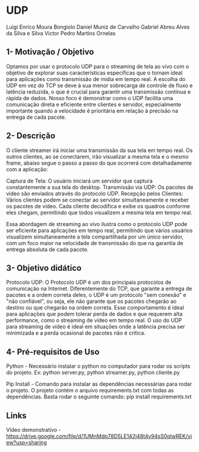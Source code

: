 # UDP
Luigi Enrico Moura Bongiolo
Daniel Muniz de Carvalho
Gabriel Abreu Alves da Silva e Silva
Victor Pedro Martins Ornelas

## **1- Motivação / Objetivo**

Optamos por usar o protocolo UDP para o streaming de tela ao vivo com o objetivo de explorar suas características específicas que o tornam ideal para aplicações como transmissão de mídia em tempo real. A escolha do UDP em vez do TCP se deve à sua menor sobrecarga de controle de fluxo e latência reduzida, o que é crucial para garantir uma transmissão contínua e rápida de dados. Nosso foco é demonstrar como o UDP facilita uma comunicação direta e eficiente entre clientes e servidor, especialmente importante quando a velocidade é prioritária em relação à precisão na entrega de cada pacote.


## **2- Descrição**


O cliente streamer irá iniciar uma transmissão da sua tela em tempo real. Os outros clientes, ao se conectarem, irão visualizar a mesma tela e o mesmo frame, abaixo segue o passo a passo do que ocorrerá com detalhadamente com a aplicação:


Captura de Tela: O usuário iniciará um servidor que captura constantemente a sua tela do desktop.
Transmissão via UDP: Os pacotes de vídeo são enviados através do protocolo UDP.
Recepção pelos Clientes: Vários clientes podem se conectar ao servidor simultaneamente e receber os pacotes de vídeo. Cada cliente decodifica e exibe os quadros conforme eles chegam, permitindo que todos visualizem a mesma tela em tempo real.

Essa abordagem de streaming ao vivo ilustra como o protocolo UDP pode ser eficiente para aplicações em tempo real, permitindo que vários usuários visualizem simultaneamente a tela compartilhada por um único servidor, com um foco maior na velocidade de transmissão do que na garantia de entrega absoluta de cada pacote.

## **3- Objetivo didático**
Protocolo UDP: O Protocolo UDP é um dos principais protocolos de comunicação na Internet. Diferentemente do TCP, que garante a entrega de pacotes e a ordem correta deles, o UDP é um protocolo "sem conexão" e "não confiável", ou seja, ele não garante que os pacotes chegarão ao destino ou que chegarão na ordem correta. Esse comportamento é ideal para aplicações que podem tolerar perda de dados e que requerem alta performance, como o streaming de vídeo em tempo real.
O uso do UDP para streaming de vídeo é ideal em situações onde a latência precisa ser minimizada e a perda ocasional de pacotes não é crítica.





## **4- Pré-requisitos de Uso**
Python - Necessário instalar o python no computador para rodar os scripts do projeto. Ex: python server.py, python streamer.py, python cliente.py


Pip Install - Comando para instalar as dependências necessárias para rodar o projeto. O projeto contém o arquivo requirements.txt com todas as dependências. Basta rodar o seguinte comando: pip install requirements.txt


## Links

Vídeo demonstrativo - https://drive.google.com/file/d/1UMnMdp78D5LE142j48t4v94sS0qlwREK/view?usp=sharing


